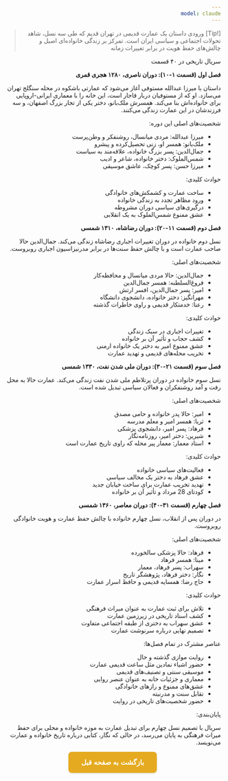 ```yaml
---
model: claude
---
```


> [!Tip] ورودی
> داستان یک عمارت قدیمی در تهران قدیم که طی سه نسل، شاهد تحولات اجتماعی و سیاسی ایران است. تمرکز بر زندگی خانواده‌ای اصیل و چالش‌های حفظ هویت در برابر تغییرات زمانه

سریال تاریخی در ۴۰ قسمت

**فصل اول (قسمت ۱-۱۰): دوران ناصری، ۱۲۸۰ هجری قمری**

داستان با میرزا عبدالله مستوفی آغاز می‌شود که عمارتی باشکوه در محله سنگلج تهران می‌سازد. او که از مستوفیان دربار قاجار است، این خانه را با معماری ایرانی-اروپایی برای خانواده‌اش بنا می‌کند. همسرش ملک‌بانو، دختر یکی از تجار بزرگ اصفهان، و سه فرزندشان در این عمارت زندگی می‌کنند.

شخصیت‌های اصلی این دوره:

- میرزا عبدالله: مردی میانسال، روشنفکر و وطن‌پرست
- ملک‌بانو: همسر او، زنی تحصیل‌کرده و پیشرو
- جمال‌الدین: پسر بزرگ خانواده، علاقه‌مند به سیاست
- شمس‌الملوک: دختر خانواده، شاعر و ادیب
- میرزا حسن: پسر کوچک، عاشق موسیقی

حوادث کلیدی:

- ساخت عمارت و کشمکش‌های خانوادگی
- ورود مظاهر تجدد به زندگی خانواده
- درگیری‌های سیاسی دوران مشروطه
- عشق ممنوع شمس‌الملوک به یک انقلابی

**فصل دوم (قسمت ۱۱-۲۰): دوران رضاشاه، ۱۳۱۰ شمسی**

نسل دوم خانواده در دوران تغییرات اجباری رضاشاه زندگی می‌کند. جمال‌الدین حالا صاحب عمارت است و با چالش حفظ سنت‌ها در برابر مدرنیزاسیون اجباری روبروست.

شخصیت‌های اصلی:

- جمال‌الدین: حالا مردی میانسال و محافظه‌کار
- فروغ‌السلطنه: همسر جمال‌الدین
- امیر: پسر جمال‌الدین، افسر ارتش
- مهرانگیز: دختر خانواده، دانشجوی دانشگاه
- رعنا: خدمتکار قدیمی و راوی خاطرات گذشته

حوادث کلیدی:

- تغییرات اجباری در سبک زندگی
- کشف حجاب و تأثیر آن بر خانواده
- عشق ممنوع امیر به دختر یک خانواده ارمنی
- تخریب محله‌های قدیمی و تهدید عمارت

**فصل سوم (قسمت ۲۱-۳۰): دوران ملی شدن نفت، ۱۳۳۰ شمسی**

نسل سوم خانواده در دوران پرتلاطم ملی شدن نفت زندگی می‌کند. عمارت حالا به محل رفت و آمد روشنفکران و فعالان سیاسی تبدیل شده است.

شخصیت‌های اصلی:

- امیر: حالا پدر خانواده و حامی مصدق
- ثریا: همسر امیر و معلم مدرسه
- فرهاد: پسر امیر، دانشجوی پزشکی
- شیرین: دختر امیر، روزنامه‌نگار
- استاد معمار: معمار پیر محله که راوی تاریخ عمارت است

حوادث کلیدی:

- فعالیت‌های سیاسی خانواده
- عشق فرهاد به دختر یک مخالف سیاسی
- تهدید تخریب عمارت برای ساخت خیابان جدید
- کودتای 28 مرداد و تأثیر آن بر خانواده

**فصل چهارم (قسمت ۳۱-۴۰): دوران معاصر، ۱۳۶۰ شمسی**

در دوران پس از انقلاب، نسل چهارم خانواده با چالش حفظ عمارت و هویت خانوادگی روبروست.

شخصیت‌های اصلی:

- فرهاد: حالا پزشکی سالخورده
- مینا: همسر فرهاد
- سهراب: پسر فرهاد، معمار
- نگار: دختر فرهاد، پژوهشگر تاریخ
- حاج رضا: همسایه قدیمی و حافظ اسرار عمارت

حوادث کلیدی:

- تلاش برای ثبت عمارت به عنوان میراث فرهنگی
- کشف اسناد تاریخی در زیرزمین عمارت
- عشق سهراب به دختری از طبقه اجتماعی متفاوت
- تصمیم نهایی درباره سرنوشت عمارت

عناصر مشترک در تمام فصل‌ها:

- روایت موازی گذشته و حال
- حضور اشیاء نمادین مثل ساعت قدیمی عمارت
- موسیقی سنتی و تصنیف‌های قدیمی
- معماری و جزئیات خانه به عنوان عنصر روایی
- عشق‌های ممنوع و رازهای خانوادگی
- تقابل سنت و مدرنیته
- حضور شخصیت‌های تاریخی در روایت

پایان‌بندی:

سریال با تصمیم نسل چهارم برای تبدیل عمارت به موزه خانواده و محلی برای حفظ میراث فرهنگی به پایان می‌رسد، در حالی که نگار، کتابی درباره تاریخ خانواده و عمارت می‌نویسد.


<html dir="rtl" lang="fa"><head> <meta charset="UTF-8"> <style> .back-button { display: inline-block; padding: 15px 30px; background-color: rgb(229, 170, 31); color: white; text-decoration: none; border-radius: 8px; font-family: 'Vazirmatn', Tahoma, Geneva, Verdana, sans-serif; font-weight: bold; font-size: 16px; border: none; cursor: pointer; transition: background-color 0.3s ease; box-shadow: 0 2px 5px rgba(0,0,0,0.1); } .back-button:hover { background-color: rgb(205, 150, 25); box-shadow: 0 3px 8px rgba(0,0,0,0.2); } .button-container { display: flex; justify-content: center; align-items: center;} </style></head><body> <div class="button-container"> <button class="back-button" onclick="window.history.back()" aria-label="بازگشت به صفحه قبل"> بازگشت به صفحه قبل </button> </div></body></html>